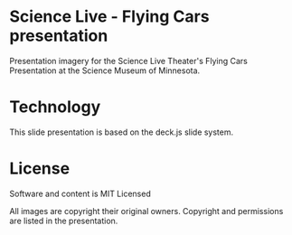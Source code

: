 # Science Live - Flying Cars presentation
Presentation imagery for the Science Live Theater's Flying Cars Presentation at the Science Museum of Minnesota.

# Technology
This slide presentation is based on the deck.js slide system.

# License
Software and content is MIT Licensed

All images are copyright their original owners. Copyright and permissions are listed in the presentation.
